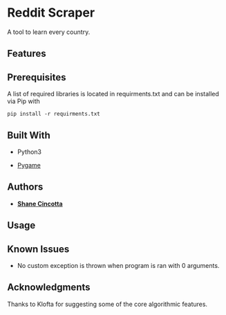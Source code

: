 # Reddit Scraper

A tool to learn every country.

## Features


## Prerequisites

A list of required libraries is located in requirments.txt and can be installed via Pip with 

```pip install -r requirments.txt```

## Built With

* Python3

* [Pygame](https://www.pygame.org/news) 


## Authors

* **[Shane Cincotta](https://github.com/cincottash)**


## Usage


## Known Issues
* No custom exception is thrown when program is ran with 0 arguments.

## Acknowledgments

Thanks to Klofta for suggesting some of the core algorithmic features.